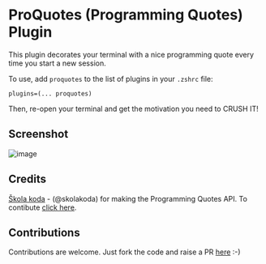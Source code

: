 # ProQuotes (Programming Quotes) Plugin

This plugin decorates your terminal with a nice programming quote every time you start a new session.

To use, add `proquotes` to the list of plugins in your `.zshrc` file:

`plugins=(... proquotes)`

Then, re-open your terminal and get the motivation you need to CRUSH IT!

## Screenshot
![image](https://user-images.githubusercontent.com/22506247/64459179-f5c3d280-d0ff-11e9-9870-4c5784f2e4fc.png)

## Credits
[Škola koda](https://github.com/skolakoda) - (@skolakoda) for making the Programming Quotes API. To contibute [click here](https://github.com/skolakoda/programming-quotes-api).

## Contributions
Contributions are welcome. Just fork the code and raise a PR [here](https://github.com/murageden/oh-my-zsh) :-)
